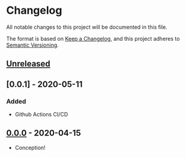 # Changelog

All notable changes to this project will be documented in this file.

The format is based on [Keep a Changelog](https://keepachangelog.com/en/1.0.0/),
and this project adheres to [Semantic Versioning](https://semver.org/spec/v2.0.0.html).

## [Unreleased]

## [0.0.1] - 2020-05-11

### Added

- Github Actions CI/CD

## [0.0.0] - 2020-04-15

- Conception!

[Unreleased]: https://github.com/iancleary/fastrf/compare/v0.0.0...HEAD
[0.0.0]: https://github.com/iancleary/fastrf/releases/tag/v0.0.0
